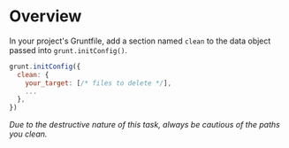 # Overview

In your project's Gruntfile, add a section named `clean` to the data object passed into `grunt.initConfig()`.

```js
grunt.initConfig({
  clean: {
    your_target: [/* files to delete */],
    ...
  },
})
```

_Due to the destructive nature of this task, always be cautious of the paths you clean._
